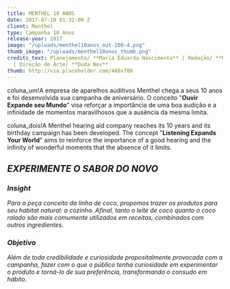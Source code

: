 ```yaml
---
title: MENTHEL 10 ANOS
date: 2017-07-10 01:32:00 Z
client: Menthel
type: Campanha 10 Anos
release-year: 2017
image: "/uploads/menthel10anos_out-100-4.png"
thumb_image: "/uploads/menthel10anos_thumb.png"
credits_text: Planejamento/ **Maria Eduarda Nascimento** | Redação/ **Monielle Souza**
  | Direção de Arte/ **Duda Nev**
thumb: http://via.placeholder.com/480x700
---
```


coluna_um!A empresa de aparelhos auditivos Menthel chega a seus 10 anos e foi desenvolvida sua campanha de aniversário. O conceito "**Ouvir Expande seu Mundo**" visa reforçar a importância de uma boa audição e a infinidade de momentos maravilhosos que a ausência da mesma limita.

coluna_dois!A Menthel hearing aid company reaches its 10 years and its birthday campaign has been developed. The concept "**Listening Expands Your World**" aims to reinforce the importance of a good hearing and the infinity of wonderful moments that the absence of it limits.

## *EXPERIMENTE O SABOR DO NOVO*

<div class="row margin-mobile">
<div class="col-sm-6" markdown="1">

### ***Insight***

*Para a peça conceito da linha de coco, propomos trazer os produtos para seu habitat natural: a cozinha. Afinal, tanto o leite de coco quanto o coco ralado são mais comumente utilizados em receitas, combinados com outros ingredientes.*

</div>

<div class="col-sm-6" markdown="1">

### ***Objetivo***

*Além de toda credibilidade e curiosidade propositalmente provocada com a campanha, fazer com o que o público tenha curiosidade em experimentar o produto e torná-lo de sua preferência, transformando o consudo em hábito.*

</div>
</div>
